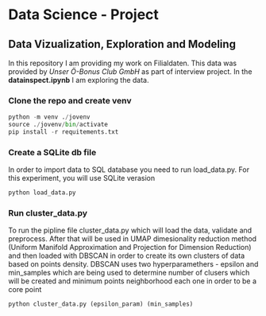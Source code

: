 # Data Science - Project
## Data Vizualization, Exploration and Modeling

In this repository I am providing my work on Filialdaten. This data was provided by *Unser Ö-Bonus Club GmbH* as part of interview project.
In the **datainspect.ipynb** I am exploring the data.

### Clone the repo and create venv
```python
python -m venv ./jovenv
source ./jovenv/bin/activate
pip install -r requitements.txt
```
### Create a SQLite db file
In order to import data to SQL database you need to run load_data.py.
For this experiment, you will use SQLite verasion

```python
python load_data.py

```
### Run cluster_data.py
To run the pipline file cluster_data.py which will load the data, validate and preprocess. After that will be used in UMAP dimesionality reduction method (Uniform Manifold Approximation and Projection for Dimension Reduction) and then loaded with DBSCAN in order to create its own clusters of data based on points density.
DBSCAN uses two hyperparamethers - epsilon and min_samples which are being used to determine number of clusers which will be created and minimum points neighborhood each one in order to be a core point

```python
python cluster_data.py (epsilon_param) (min_samples)
```